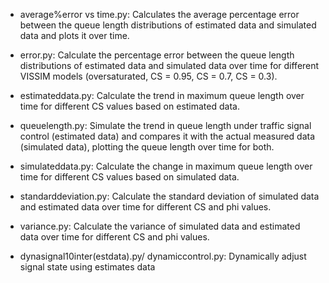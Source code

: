 - average%error vs time.py: Calculates the average percentage error between the queue length distributions of estimated data and simulated data and plots it over time.

- error.py: Calculate the percentage error between the queue length distributions of estimated data and simulated data over time for different VISSIM models (oversaturated, CS = 0.95, CS = 0.7, CS = 0.3).

- estimateddata.py: Calculate the trend in maximum queue length over time for different CS values based on estimated data.

- queuelength.py: Simulate the trend in queue length under traffic signal control (estimated data) and compares it with the actual measured data (simulated data), plotting the queue length over time for both.

- simulateddata.py: Calculate the change in maximum queue length over time for different CS values based on simulated data.

- standarddeviation.py: Calculate the standard deviation of simulated data and estimated data over time for different CS and phi values.

- variance.py: Calculate the variance of simulated data and estimated data over time for different CS and phi values.

- dynasignal10inter(estdata).py/ dynamiccontrol.py: Dynamically adjust signal state using estimates data
